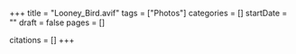 +++
title = "Looney_Bird.avif"
tags = ["Photos"]
categories = []
startDate = ""
draft = false
pages = []

citations = []
+++
